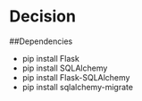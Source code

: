 # Decision

##Dependencies

* pip install Flask
* pip install SQLAlchemy
* pip install Flask-SQLAlchemy
* pip install sqlalchemy-migrate